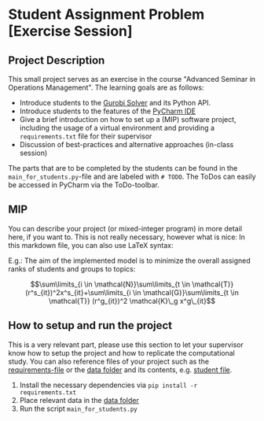 # Student Assignment Problem [Exercise Session]

## Project Description
This small project serves as an exercise in the course "Advanced Seminar in Operations Management".
The learning goals are as follows:
- Introduce students to the [Gurobi Solver](https://www.gurobi.com/) and its Python API.
- Introduce students to the features of the [PyCharm IDE](https://www.jetbrains.com/de-de/pycharm/)
- Give a brief introduction on how to set up a (MIP) software project, including the usage of a virtual environment and providing 
a `requirements.txt` file for their supervisor
- Discussion of best-practices and alternative approaches (in-class session)

The parts that are to be completed by the students can be found in the `main_for_students.py`-file and are labeled with `# TODO`.
The ToDos can easily be accessed in PyCharm via the ToDo-toolbar.

## MIP
You can describe your project (or mixed-integer program) in more detail here, if you want to. This is not really necessary, however what is nice:
In this markdown file, you can also use LaTeX syntax:

E.g.:
The aim of the implemented model is to minimize the overall assigned ranks of students and groups to topics:

$$\sum\limits_{i \in \mathcal{N}}\sum\limits_{t \in \mathcal{T}} (r^s_{it})^2x^s_{it}+\sum\limits_{i \in \mathcal{G}}\sum\limits_{t \in \mathcal{T}} (r^g_{it})^2 \mathcal{K}\_g x^g\_{it}$$

## How to setup and run the project
This is a very relevant part, please use this section to let your supervisor know how to setup the project and how to replicate the computational study.
You can also reference files of your project such as the [requirements-file](requirements.txt) or the [data folder](data) and its contents, e.g. [student file](data/students.json).

1. Install the necessary dependencies via `pip install -r requirements.txt`
2. Place relevant data in the [data folder](data)
3. Run the script `main_for_students.py`